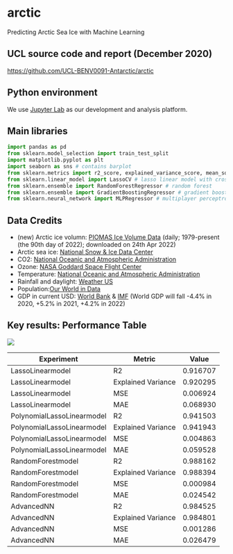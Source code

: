 # arctic
Predicting Arctic Sea Ice with Machine Learning

## UCL source code and report (December 2020)
https://github.com/UCL-BENV0091-Antarctic/arctic

## Python environment
We use [Jupyter Lab](https://jupyter.org/) as our development and analysis platform.

## Main libraries
```python
import pandas as pd
from sklearn.model_selection import train_test_split
import matplotlib.pyplot as plt
import seaborn as sns # contains barplot
from sklearn.metrics import r2_score, explained_variance_score, mean_squared_error, mean_absolute_error
from sklearn.linear_model import LassoCV # lasso linear model with cross-validation
from sklearn.ensemble import RandomForestRegressor # random forest
from sklearn.ensemble import GradientBoostingRegressor # gradient boosting
from sklearn.neural_network import MLPRegressor # multiplayer perceptron
```

## Data Credits
- (new) Arctic ice volumn: [PIOMAS Ice Volume Data](http://psc.apl.uw.edu/research/projects/arctic-sea-ice-volume-anomaly/data/) (daily; 1979-present (the 90th day of 2022); downloaded on 24th Apr 2022)
- Arctic sea ice: [National Snow & Ice Data Center](https://nsidc.org/arcticseaicenews/sea-ice-tools/)
- CO2: [National Oceanic and Atmospheric Administration](https://climate.nasa.gov/vital-signs/carbon-dioxide/)
- Ozone: [NASA Goddard Space Flight Center](https://ozonewatch.gsfc.nasa.gov/meteorology/NH.html)
- Temperature: [National Oceanic and Atmospheric Administration](https://www.ncdc.noaa.gov/cag/global/time-series)
- Rainfall and daylight: [Weather US](https://www.weather-us.com/en/alaska-usa/north-pole-climate)
- Population:[Our World in Data](https://ourworldindata.org/grapher/projected-population-by-country?tab=chart&stackMode=absolute&time=1967..latest&country=~OWID_WRL&region=World)
- GDP in current USD: [World Bank](https://data.worldbank.org/indicator/NY.GDP.MKTP.CD?end=2019&start=1960) & [IMF](https://www.imf.org/external/datamapper/NGDP_RPCH@WEO/OEMDC/ADVEC/WEOWORLD) (World GDP will fall -4.4% in 2020, +5.2% in 2021, +4.2% in 2022)

## Key results: Performance Table
![](https://s1.ax1x.com/2022/04/24/LhN3XF.png)

|Experiment       |            Metric              |  Value     |
|-----------------|--------------------------------|------------|
|LassoLinearmodel |            R2                  |   0.916707 |
|LassoLinearmodel |            Explained Variance  |   0.920295 |
|LassoLinearmodel |            MSE                 |   0.006924 |
|LassoLinearmodel |            MAE                 |   0.068930 |
|PolynomialLassoLinearmodel |  R2                  |   0.941503 |
|PolynomialLassoLinearmodel |  Explained Variance  |   0.941943 |
|PolynomialLassoLinearmodel |  MSE                 |   0.004863 |
|PolynomialLassoLinearmodel |  MAE                 |   0.059528 |
|RandomForestmodel |           R2                  |   0.988162 |
|RandomForestmodel |           Explained Variance  |   0.988394 |
|RandomForestmodel |           MSE                 |   0.000984 |
|RandomForestmodel |           MAE                 |   0.024542 |
|AdvancedNN |                  R2                  |   0.984525 |
|AdvancedNN |                  Explained Variance  |   0.984801 |
|AdvancedNN |                  MSE                 |   0.001286 |
|AdvancedNN |                  MAE                 |   0.026479 |
